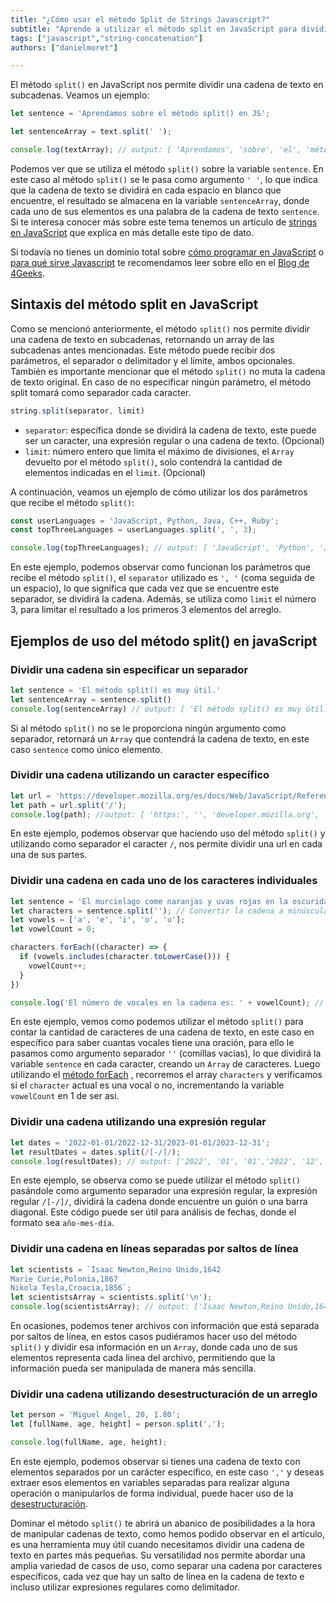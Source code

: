 ```yaml
---
title: "¿Cómo usar el método Split de Strings Javascript?"
subtitle: "Aprende a utilizar el método split en JavaScript para dividir cadenas de texto en elementos individuales."
tags: ["javascript","string-concatenation"]
authors: ["danielmoret"]

---
```


El método `split()` en JavaScript nos permite dividir una cadena de texto en subcadenas. Veamos un ejemplo:

```js
let sentence = 'Aprendamos sobre el método split() en JS';

let sentenceArray = text.split(' ');

console.log(textArray); // output: [ 'Aprendamos', 'sobre', 'el', 'método', 'split()', 'en', 'JS' ]
```

Podemos ver que se utiliza el método `split()` sobre la variable `sentence`. En este caso al método `split()` se le pasa como argumento `' '`, lo que indica que la cadena de texto se dividirá en cada espacio en blanco que encuentre, el resultado se almacena en la variable `sentenceArray`, donde cada uno de sus elementos es una palabra de la cadena de texto `sentence`. Si te interesa conocer más sobre este tema tenemos un artículo de [strings en JavaScript](https://4geeks.com/es/lesson/strings-en-javascript) que explica en más detalle este tipo de dato.

Si todavía no tienes un dominio total sobre [cómo programar en JavaScript](https://4geeks.com/es/lesson/que-es-javascript-aprende-a-programar-en-javascript) o [para qué sirve Javascript](https://4geeks.com/es/lesson/para-que-sirve-javascript) te recomendamos leer sobre ello en el [Blog de 4Geeks](https://4geeks.com/es/how-to).

## Sintaxis del método split en JavaScript

Como se mencionó anteriormente, el método `split()` nos permite dividir una cadena de texto en subcadenas, retornando un array de las subcadenas antes mencionadas. Este método puede recibir dos parámetros, el separador o delimitador y el límite, ambos opcionales. También es importante mencionar que el método `split()` no muta la cadena de texto original. En caso de no especificar ningún parámetro, el método split tomará como separador cada caracter.

```js
string.split(separator, limit)
```

- `separator`: específica donde se dividirá la cadena de texto, este puede ser un caracter, una expresión regular o una cadena de texto. (Opcional)
- `limit`: número entero que limita el máximo de divisiones, el `Array` devuelto por el método `split()`, solo contendrá la cantidad de elementos indicadas en el `limit`. (Opcional)

A continuación, veamos un ejemplo de cómo utilizar los dos parámetros que recibe el método `split()`:

```js
const userLanguages = 'JavaScript, Python, Java, C++, Ruby';
const topThreeLanguages = userLanguages.split(', ', 3);

console.log(topThreeLanguages); // output: [ 'JavaScript', 'Python', 'Java' ]
```

En este ejemplo, podemos observar como funcionan los parámetros que recibe el método `split()`, el `separator` utilizado es `', '` (coma seguida de un espacio), lo que significa que cada vez que se encuentre este separador, se dividirá la cadena. Además, se utiliza como `limit` el número 3, para limitar el resultado a los primeros 3 elementos del arreglo.

## Ejemplos de uso del método split() en javaScript

### Dividir una cadena sin especificar un separador

```js
let sentence = 'El método split() es muy útil.'
let sentenceArray = sentence.split()
console.log(sentenceArray) // output: [ 'El método split() es muy útil.' ]
```

Si al método `split()` no se le proporciona ningún argumento como separador, retornará un `Array` que contendrá la cadena de texto, en este caso `sentence` como único elemento.

### Dividir una cadena utilizando un caracter específico

```js
let url = 'https://developer.mozilla.org/es/docs/Web/JavaScript/Reference/Global_Objects/String/split';
let path = url.split('/');
console.log(path); //output: [ 'https:', '', 'developer.mozilla.org', 'es', 'docs', 'Web', 'JavaScript', 'Reference', 'Global_Objects', 'String', 'split' ]
```

En este ejemplo, podemos observar que haciendo uso del método `split()` y utilizando como separador el caracter `/`, nos permite dividir una url en cada una de sus partes.

### Dividir una cadena en cada uno de los caracteres individuales

```js
let sentence = 'El murcielago come naranjas y uvas rojas en la oscuridad';
let characters = sentence.split(''); // Convertir la cadena a minúsculas
let vowels = ['a', 'e', 'i', 'o', 'u'];
let vowelCount = 0;

characters.forEach((character) => {
  if (vowels.includes(character.toLowerCase())) {
    vowelCount++;
  }
})

console.log('El número de vocales en la cadena es: ' + vowelCount); // output:  El número de vocales en la cadena es: 21.
```

En este ejemplo, vemos como podemos utilizar el método `split()` para contar la cantidad de caracteres de una cadena de texto, en este caso en específico para saber cuantas vocales tiene una oración, para ello le pasamos como argumento separador `''` (comillas vacías), lo que dividirá la variable `sentence` en cada caracter, creando un `Array` de caracteres. Luego utilizando el [método forEach](https://4geeks.com/es/how-to/metodo-foreach-javascript) , recorremos el array `characters` y verificamos si el `character` actual es una vocal o no, incrementando la variable `vowelCount` en 1 de ser asi.

### Dividir una cadena utilizando una expresión regular

```js
let dates = '2022-01-01/2022-12-31/2023-01-01/2023-12-31';
let resultDates = dates.split(/[-/]/);
console.log(resultDates); // output: ['2022', '01', '01','2022', '12', '31','2023', '01', '01','2023', '12', '31']
```

En este ejemplo, se observa como se puede utilizar el método `split()` pasándole como argumento separador una expresión regular, la expresión regular `/[-/]/`, dividirá la cadena donde encuentre un guión o una barra diagonal. Este código puede ser útil para análisis de fechas, donde el formato sea `año-mes-día`.

### Dividir una cadena en líneas separadas por saltos de línea

```js
let scientists = `Isaac Newton,Reino Unido,1642
Marie Curie,Polonia,1867
Nikola Tesla,Croacia,1856`;
let scientistsArray = scientists.split('\n');
console.log(scientistsArray); // output: ['Isaac Newton,Reino Unido,1642','Marie Curie,Polonia,1867','Nikola Tesla,Croacia,1856']
```

En ocasiones, podemos tener archivos con información que está separada por saltos de línea, en estos casos pudiéramos hacer uso del método `split()` y dividir esa información en un `Array`, donde cada uno de sus elementos representa cada línea del archivo, permitiendo que la información pueda ser manipulada de manera más sencilla.

### Dividir una cadena utilizando desestructuración de un arreglo

```js
let person = 'Miguel Angel, 20, 1.80';
let [fullName, age, height] = person.split(',');

console.log(fullName, age, height);
```

En este ejemplo, podemos observar si tienes una cadena de texto con elementos separados por un carácter específico, en este caso `','` y deseas extraer esos elementos en variables separadas para realizar alguna operación o manipularlos de forma individual, puede hacer uso de la [desestructuración](https://developer.mozilla.org/es/docs/Web/JavaScript/Reference/Operators/Destructuring_assignment).

Dominar el método `split()` te abrirá un abanico de posibilidades a la hora de manipular cadenas de texto, como hemos podido observar en el artículo, es una herramienta muy útil cuando necesitamos dividir una cadena de texto en partes más pequeñas. Su versatilidad nos permite abordar una amplia variedad de casos de uso, como separar una cadena por caracteres específicos, cada vez que hay un salto de línea en la cadena de texto e incluso utilizar expresiones regulares como delimitador.
